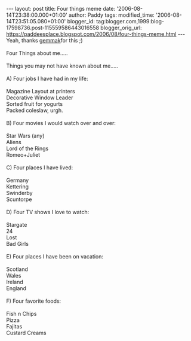 \-\-- layout: post title: Four things meme date:
\'2006-08-14T23:38:00.000+01:00\' author: Paddy tags: modified\_time:
\'2006-08-14T23:51:05.080+01:00\' blogger\_id:
tag:blogger.com,1999:blog-17598736.post-115559586443016558
blogger\_orig\_url:
https://paddeesplace.blogspot.com/2006/08/four-things-meme.html \-\--
Yeah, thanks [gemmak](https://www.jmw500.blogspot.com/)for this ;)\
\
Four Things about me\.....\
\
Things you may not have known about me\.....\
\
A) Four jobs I have had in my life:\
\
Magazine Layout at printers\
Decorative Window Leader\
Sorted fruit for yogurts\
Packed coleslaw, urgh.\
\
B) Four movies I would watch over and over:\
\
Star Wars (any)\
Aliens\
Lord of the Rings\
Romeo+Juliet\
\
C) Four places I have lived:\
\
Germany\
Kettering\
Swinderby\
Scuntorpe\
\
D) Four TV shows I love to watch:\
\
Stargate\
24\
Lost\
Bad Girls\
\
E) Four places I have been on vacation:\
\
Scotland\
Wales\
Ireland\
England\
\
F) Four favorite foods:\
\
Fish n Chips\
Pizza\
Fajitas\
Custard Creams
